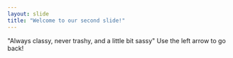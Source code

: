 ```yaml
---
layout: slide
title: "Welcome to our second slide!"
---
```

"Always classy, never trashy, and a little bit sassy"
Use the left arrow to go back!
